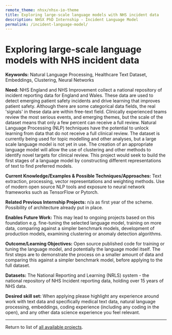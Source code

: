 ```yaml
---
remote_theme: nhsx/nhsx-io-theme
title: Exploring large-scale language models with NHS incident data
description: NHSX PhD Internship - Incident Language Model
permalink: /incident-language-model/
---
```


# Exploring large-scale language models with NHS incident data

**Keywords:** Natural Language Processing, Healthcare Text Dataset, Embeddings, Clustering, Neural Networks

**Need:** NHS England and NHS Improvement collect a national repository of incident reporting data for England and Wales.  These data are used to detect emerging patient safety incidents and drive learning that improves patient safety.  Although there are some categorical data fields, the real 'signals' in these data are within free-text field.  Clinically experienced teams review the most serious events, and emerging themes, but the scale of the dataset means that only a few percent can receive a full review.  Natural Language Processing (NLP) techniques have the potential to unlock learning from data that do not receive a full clinical review.  The dataset is currently being used for topic modelling and other analyses, but a large scale language model is not yet in use.  The creation of an appropriate language model will allow the use of clustering and other methods to identify novel targets for clinical review.  This project would seek to build the first stages of a language model by constructing different representations of text to find preferred models.

**Current Knowledge/Examples & Possible Techniques/Approaches:** Text extraction, processing, vector representations and weighting methods.  Use of modern open source NLP tools and exposure to neural network frameworks such as TensorFlow or Pytorch.

**Related Previous Internship Projects:** n/a as first year of the scheme.  Possibility of architecture already put in place.

**Enables Future Work:** This may lead to ongoing projects based on this foundation e.g. fine-tuning the selected language model, training on more data, comparing against a simpler benchmark models, development of production models, examining clustering or anomaly detection algorithms.

**Outcome/Learning Objectives:** Open source published code for training or tuning the language model, and potentially the language model itself.  The first steps are to demonstrate the process on a smaller amount of data and comparing this against a simpler benchmark model, before applying to the full dataset.

**Datasets:** The National Reporting and Learning (NRLS) system - the national repository of NHS Incident reporting data, holding over 15 years of NHS data.

**Desired skill set:** When applying please highlight any experience around work with text data and specifically medical text data, natural language processing, embeddings, coding experience (including any coding in the open), and any other data science experience you feel relevant.

---
Return to list of [all available projects](https://nhsx.github.io/nhsx-internship-projects/).
